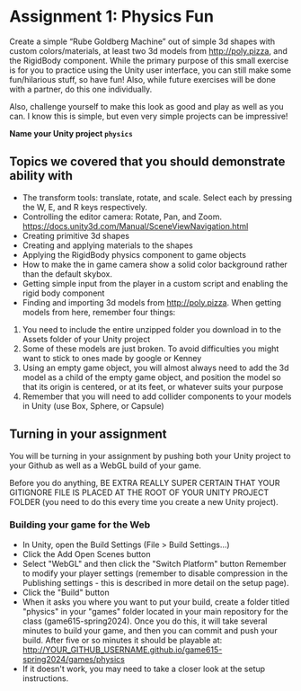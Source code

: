 # Assignment 1: Physics Fun
Create a simple “Rube Goldberg Machine” out of simple 3d shapes with custom colors/materials, at least two 3d models from http://poly.pizza, and the RigidBody component. While the primary purpose of this small exercise is for you to practice using the Unity user interface, you can still make some fun/hilarious stuff, so have fun! Also, while future exercises will be done with a partner, do this one individually.

Also, challenge yourself to make this look as good and play as well as you can. I know this is simple, but even very simple projects can be impressive!

**Name your Unity project `physics`**

## Topics we covered that you should demonstrate ability with
- The transform tools: translate, rotate, and scale. Select each by pressing the W, E, and R keys respectively.
- Controlling the editor camera: Rotate, Pan, and Zoom. https://docs.unity3d.com/Manual/SceneViewNavigation.html
- Creating primitive 3d shapes
- Creating and applying materials to the shapes
- Applying the RigidBody physics component to game objects
- How to make the in game camera show a solid color background rather than the default skybox.
- Getting simple input from the player in a custom script and enabling the rigid body component
- Finding and importing 3d models from http://poly.pizza. When getting models from here, remember four things: 

1. You need to include the entire unzipped folder you download in to the Assets folder of your Unity project
2. Some of these models are just broken. To avoid difficulties you might want to stick to ones made by google or Kenney
3. Using an empty game object, you will almost always need to add the 3d model as a child of the empty game object, and position the model so that its origin is centered, or at its feet, or whatever suits your purpose
4. Remember that you will need to add collider components to your models in Unity (use Box, Sphere, or Capsule)

## Turning in your assignment
You will be turning in your assignment by pushing both your Unity project to your Github as well as a WebGL build of your game.

Before you do anything, BE EXTRA REALLY SUPER CERTAIN THAT YOUR GITIGNORE FILE IS PLACED AT THE ROOT OF YOUR UNITY PROJECT FOLDER (you need to do this every time you create a new Unity project).

### Building your game for the Web
- In Unity, open the Build Settings (File > Build Settings...)
- Click the Add Open Scenes button
- Select "WebGL" and then click the "Switch Platform" button
Remember to modify your player settings (remember to disable compression in the Publishing settings - this is described in more detail on the setup page).
- Click the "Build" button
- When it asks you where you want to put your build, create a folder titled "physics" in your "games" folder located in your main repository for the class (game615-spring2024). Once you do this, it will take several minutes to build your game, and then you can commit and push your build. After five or so minutes it should be playable at: http://YOUR_GITHUB_USERNAME.github.io/game615-spring2024/games/physics
- If it doesn't work, you may need to take a closer look at the setup instructions.